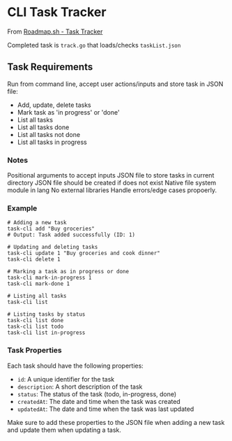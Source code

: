 # CLI Task Tracker

From [Roadmap.sh - Task Tracker](https://roadmap.sh/projects/task-tracker)

Completed task is `track.go` that loads/checks `taskList.json`

## Task Requirements

Run from command line, accept user actions/inputs and store task in JSON file:

* Add, update, delete tasks
* Mark task as 'in progress' or 'done'
* List all tasks
* List all tasks done
* List all tasks not done
* List all tasks in progress

### Notes

Positional arguments to accept inputs
JSON file to store tasks in current directory
JSON file should be created if does not exist
Native file system module in lang
No external libraries
Handle errors/edge cases propoerly.

### Example

```
# Adding a new task
task-cli add "Buy groceries"
# Output: Task added successfully (ID: 1)

# Updating and deleting tasks
task-cli update 1 "Buy groceries and cook dinner"
task-cli delete 1

# Marking a task as in progress or done
task-cli mark-in-progress 1
task-cli mark-done 1

# Listing all tasks
task-cli list

# Listing tasks by status
task-cli list done
task-cli list todo
task-cli list in-progress
```

### Task Properties

Each task should have the following properties:

* `id`: A unique identifier for the task
* `description`: A short description of the task
* `status`: The status of the task (todo, in-progress, done)
* `createdAt`: The date and time when the task was created
* `updatedAt`: The date and time when the task was last updated

Make sure to add these properties to the JSON file when adding a new task and update them when updating a task.

